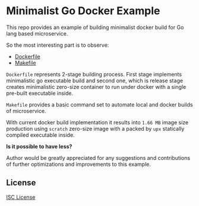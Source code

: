 # Minimalist Go Docker Example

This repo provides an example of building minimalist docker build for Go lang
based microservice.

So the most interesting part is to observe:

 - [Dockerfile](https://github.com/Mikhus/go-docker/blob/master/Dockerfile)
 - [Makefile](https://github.com/Mikhus/go-docker/blob/master/Makefile)

`Dockerfile` represents 2-stage building process. First stage implements
minimalistic go executable build and second one, which is release stage
creates minimalistic zero-size container to run under docker with a single
pre-built executable inside.

`Makefile` provides a basic command set to automate local and docker builds
of microservice.

With current docker build implementation it results into `1.66 MB` image
size production using `scratch` zero-size image with a packed by `upx`
statically compiled executable inside.

**Is it possible to have less?**

Author would be greatly appreciated for any suggestions and contributions
of further optimizations and improvements to this example. 

## License

[ISC License](https://github.com/Mikhus/go-docker/blob/master/LICENSE)
